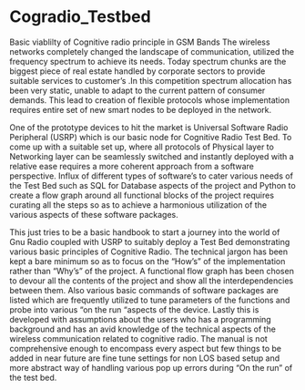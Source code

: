 # Cogradio_Testbed
Basic  viablilty of Cognitive radio principle in GSM Bands
The wireless networks completely changed the landscape of communication, utilized the frequency spectrum
to achieve its needs. Today spectrum chunks are the biggest piece of real estate handled by corporate sectors
to provide suitable services to customer’s .In this competition spectrum allocation has been very static, unable
to adapt to the current pattern of consumer demands. This lead to creation of flexible protocols whose
implementation requires entire set of new smart nodes to be deployed in the network.

One of the prototype devices to hit the market is Universal Software Radio Peripheral (USRP) which is our basic
node for Cognitive Radio Test Bed. To come up with a suitable set up, where all protocols of Physical layer to
Networking layer can be seamlessly switched and instantly deployed with a relative ease requires a more
coherent approach from a software perspective. Influx of different types of software’s to cater various needs
of the Test Bed such as SQL for Database aspects of the project and Python to create a flow graph around all
functional blocks of the project requires curating all the steps so as to achieve a harmonious utilization of the
various aspects of these software packages.

This just tries to be a basic handbook to start a journey into the world of Gnu Radio coupled with USRP to
suitably deploy a Test Bed demonstrating various basic principles of Cognitive Radio. The technical jargon has
been kept a bare minimum so as to focus on the “How’s” of the implementation rather than “Why’s” of the
project. A functional flow graph has been chosen to devour all the contents of the project and show all the
interdependencies between them. Also various basic commands of software packages are listed which are
frequently utilized to tune parameters of the functions and probe into various “on the run “aspects of the
device.
Lastly this  is developed with assumptions about the users who has a programming background and
has an avid knowledge of the technical aspects of the wireless communication related to cognitive radio. The
manual is not comprehensive enough to encompass every aspect but few things to be added in near future
are fine tune settings for non LOS based setup and more abstract way of handling various pop up errors
during “On the run” of the test bed.
